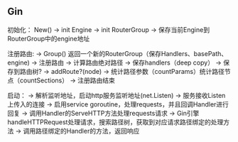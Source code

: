 ## Gin

初始化：
New() -> init Engine -> init RouterGroup -> 保存当前Engine到RouterGroup中的engine地址

注册路由:
-> Group() 返回一个新的RouterGroup（保存Handlers、basePath、engine) 
-> 注册路由 
-> 计算路由绝对路径
-> 保存handlers（deep copy）
-> 保存到路由树?
-> addRoute?(node)
-> 统计路径参数（countParams）统计路径节点（countSections）
-> 注册路由结束

启动：
-> 解析监听地址，启动http服务监听地址(net.Listen)
-> 服务接收Listen上传入的连接
-> 启用service goroutine，处理requests，并且回调Handler进行回复
-> 调用Handler的ServeHTTP方法处理requests请求 
-> Gin引擎handleHTTPRequest处理请求，搜索路径树，获取到对应请求路径绑定的处理方法
-> 调用路径绑定的Handler的方法，返回响应

